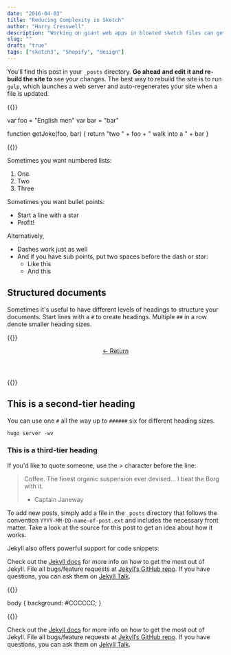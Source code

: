 ```yaml
---
date: "2016-04-03"
title: "Reducing Complexity in Sketch"
author: "Harry Cresswell"
description: "Working on giant web apps in bloated sketch files can get tiresome. Here are my tips to make the process more managable."
slug: ""
draft: "true"
tags: ["sketch3", "Shopify", "design"]
---
```


You’ll find this post in your `_posts` directory. **Go ahead and edit it and re-build the site to** see your changes. The best way to rebuild the site is to run `gulp`, which launches a web server and auto-regenerates your site when a file is updated.<!--more-->



{{<highlight js>}}

var foo = "English men"
var bar = "bar"

function getJoke(foo, bar) {
    return
        "two " + foo + " walk into a " + bar
}

{{</highlight>}}



Sometimes you want numbered lists:

1. One
2. Two
3. Three

Sometimes you want bullet points:

* Start a line with a star
* Profit!

Alternatively,

- Dashes work just as well
- And if you have sub points, put two spaces before the dash or star:
  - Like this
  - And this

## Structured documents

Sometimes it's useful to have different levels of headings to structure your documents. Start lines with a `#` to create headings. Multiple `##` in a row denote smaller heading sizes.

{{<highlight html>}}

<section class="o-section">
    <div class="o-wrap">
        <header class="u-marginTop-l">
                <a href="{{ .Site.BaseURL }}" class="u-font--mono u-link--bare">← Return</a>
        </header>
    </div>
</section>

{{</highlight>}}

## This is a second-tier heading

You can use  one `#` all the way up to `######` six for different heading sizes.

```
hugo server -wv

```

### This is a third-tier heading

If you'd like to quote someone, use the > character before the line:

> Coffee. The finest organic suspension ever devised... I beat the Borg with it.
> - Captain Janeway

To add new posts, simply add a file in the `_posts` directory that follows the convention `YYYY-MM-DD-name-of-post.ext` and includes the necessary front matter. Take a look at the source for this post to get an idea about how it works.

Jekyll also offers powerful support for code snippets:


Check out the [Jekyll docs](jekyll-docs) for more info on how to get the most out of Jekyll. File all bugs/feature requests at [Jekyll’s GitHub repo](jekyll-gh). If you have questions, you can ask them on [Jekyll Talk](jekyll-talk).



{{<highlight css>}}

body {
  background: #CCCCCC;
}

{{</highlight>}}


Check out the [Jekyll docs](jekyll-docs) for more info on how to get the most out of Jekyll. File all bugs/feature requests at [Jekyll’s GitHub repo](jekyll-gh). If you have questions, you can ask them on [Jekyll Talk](jekyll-talk).
